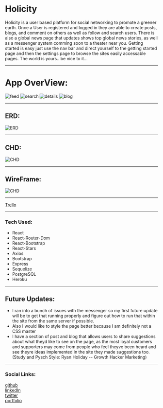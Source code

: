 # Holicity
Holicity is a user based platform for social networking to promote a greener earth. Once a User is registered and logged in they are able to create posts, blogs, and comment on others as well as follow and search users. There is also a global news page that updates shows top global news stories, as well as a messenger system comming soon to a theater near you. Getting started is easy just use the nav bar and direct yourself to the getting started page and then the settings page to browse the sites easily accessable pages. The world is yours.. be nice to it...
***
# App OverView: 
![feed](./src/assets/feed.png)
![search](./src/assets/search.png)
![details](./src/assets/details.png)
![blog](./src/assets/blsc.png)
***
## ERD: 
![ERD](./src/assets/ERDEnd.png)
***
## CHD:
![CHD](./src/assets/CHD%20End.png)
***
## WireFrame:
![CHD](./src/assets/Wireframe.png)
***
[Trello](https://trello.com/b/aycojdND/holicity)
***
### Tech Used:
* React
* React-Router-Dom
* React-Bootstrap
* React-Stars
* Axios
* Bootstrap
* Express
* Sequelize
* PostgreSQL
* Heroku
***
## Future Updates:
* I ran into a bunch of issues with the messenger so my first future update will be to get that running properly and figure out how to run that within the site from the same server if possible.
* Also I would like to style the page better because I am definitely not a CSS master
* I have a section of post and blog that allows users to share suggestions about what theyd like to see on the page, as the most loyal customers and supporters may come from people who feel theyve been heard and see theyre ideas implemented in the site they made suggestions too. (Study and Pysch Style: Ryan Holiday -- Growth Hacker Marketing)
***
### Social Links:
[github](https://github.com/Neoj1sec142)   
[linkedIn](https://www.linkedin.com/in/markharmon142/)   
[twitter](https://twitter.com/ManicNeo142)   
[portfolio](neo_portfolio_142.surge.sh)